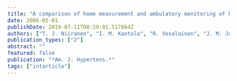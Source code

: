 ```yaml
---
title: "A comparison of home measurement and ambulatory monitoring of blood pressure in the adjustment of antihypertensive treatment"
date: 2006-05-01
publishDate: 2019-07-11T08:29:01.517864Z
authors: ["T. J. Niiranen", "I. M. Kantola", "R. Vesalainen", "J. M. Johansson", "M. J. Ruuska"]
publication_types: ["2"]
abstract: ""
featured: false
publication: "*Am. J. Hypertens.*"
tags: ["intarticle"]
---
```


